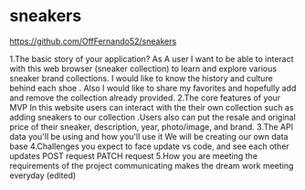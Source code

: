 # sneakers
https://github.com/OffFernando52/sneakers


1.The basic story of your application?
As A user I want to be able to interact with this web browser (sneaker collection) to learn and explore various sneaker brand collections. I would like to know the history and culture behind each shoe . Also I would like to share my favorites and hopefully add and remove the collection already provided.
2.The core features of your MVP
In this website users can interact with the their own collection such as adding sneakers to our collection .Users also can put the resale and original price of their sneaker, description, year, photo/image, and brand.
3.The API data you'll be using and how you'll use it
We will be creating our own data base 
4.Challenges you expect to face
update vs code, and see each other updates
POST request
PATCH request
5.How you are meeting the requirements of the project
communicating makes the dream work
meeting everyday (edited) 